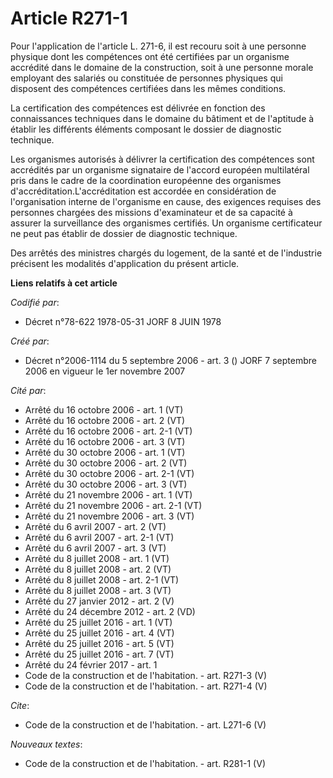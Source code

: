# Article R271-1

Pour l'application de l'article L. 271-6, il est recouru soit à une personne physique dont les compétences ont été certifiées
par un organisme accrédité dans le domaine de la construction, soit à une personne morale employant des salariés ou
constituée de personnes physiques qui disposent des compétences certifiées dans les mêmes conditions. 

La certification des compétences est délivrée en fonction des connaissances techniques dans le domaine du bâtiment et de
l'aptitude à établir les différents éléments composant le dossier de diagnostic technique. 

Les organismes autorisés à délivrer la certification des compétences sont accrédités par un organisme signataire de l'accord
européen multilatéral pris dans le cadre de la coordination européenne des organismes d'accréditation.L'accréditation est
accordée en considération de l'organisation interne de l'organisme en cause, des exigences requises des personnes chargées
des missions d'examinateur et de sa capacité à assurer la surveillance des organismes certifiés. Un organisme certificateur
ne peut pas établir de dossier de diagnostic technique. 

Des arrêtés des ministres chargés du logement, de la santé et de l'industrie précisent les modalités d'application du présent
article.

**Liens relatifs à cet article**

_Codifié par_:

  - Décret n°78-622 1978-05-31 JORF 8 JUIN 1978

_Créé par_:

  - Décret n°2006-1114 du 5 septembre 2006 - art. 3 () JORF 7 septembre 2006 en vigueur le 1er novembre 2007

_Cité par_:

  - Arrêté du 16 octobre 2006 - art. 1 (VT)
  - Arrêté du 16 octobre 2006 - art. 2 (VT)
  - Arrêté du 16 octobre 2006 - art. 2-1 (VT)
  - Arrêté du 16 octobre 2006 - art. 3 (VT)
  - Arrêté du 30 octobre 2006 - art. 1 (VT)
  - Arrêté du 30 octobre 2006 - art. 2 (VT)
  - Arrêté du 30 octobre 2006 - art. 2-1 (VT)
  - Arrêté du 30 octobre 2006 - art. 3 (VT)
  - Arrêté du 21 novembre 2006 - art. 1 (VT)
  - Arrêté du 21 novembre 2006 - art. 2-1 (VT)
  - Arrêté du 21 novembre 2006 - art. 3 (VT)
  - Arrêté du 6 avril 2007 - art. 2 (VT)
  - Arrêté du 6 avril 2007 - art. 2-1 (VT)
  - Arrêté du 6 avril 2007 - art. 3 (VT)
  - Arrêté du 8 juillet 2008 - art. 1 (VT)
  - Arrêté du 8 juillet 2008 - art. 2 (VT)
  - Arrêté du 8 juillet 2008 - art. 2-1 (VT)
  - Arrêté du 8 juillet 2008 - art. 3 (VT)
  - Arrêté du 27 janvier 2012 - art. 2 (V)
  - Arrêté du 24 décembre 2012 - art. 2 (VD)
  - Arrêté du 25 juillet 2016 - art. 1 (VT)
  - Arrêté du 25 juillet 2016 - art. 4 (VT)
  - Arrêté du 25 juillet 2016 - art. 5 (VT)
  - Arrêté du 25 juillet 2016 - art. 7 (VT)
  - Arrêté du 24 février 2017 - art. 1
  - Code de la construction et de l'habitation. - art. R271-3 (V)
  - Code de la construction et de l'habitation. - art. R271-4 (V)

_Cite_:

  - Code de la construction et de l'habitation. - art. L271-6 (V)

_Nouveaux textes_:

  - Code de la construction et de l'habitation. - art. R281-1 (V)
